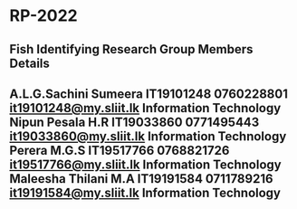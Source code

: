# RP-2022
Fish Identifying Research
Group Members Details
------------------
A.L.G.Sachini Sumeera	IT19101248	0760228801	it19101248@my.sliit.lk	Information Technology
Nipun Pesala H.R	 IT19033860	0771495443	it19033860@my.sliit.lk	Information Technology
Perera M.G.S	 IT19517766	0768821726	 it19517766@my.sliit.lk	Information Technology
 Maleesha Thilani M.A	IT19191584	0711789216	it19191584@my.sliit.lk	Information Technology
----------------
